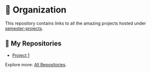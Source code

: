 # 🏢 Organization

This repository contains links to all the amazing projects hosted under [semester-projects](https://github.com/semester-projects/README).

## 📂 My Repositories

- [Project 1](https://github.com/semester-projects/project-1-text-based-game)  

Explore more: [All Repositories](https://github.com/orgs/semester-projects/repositories).
